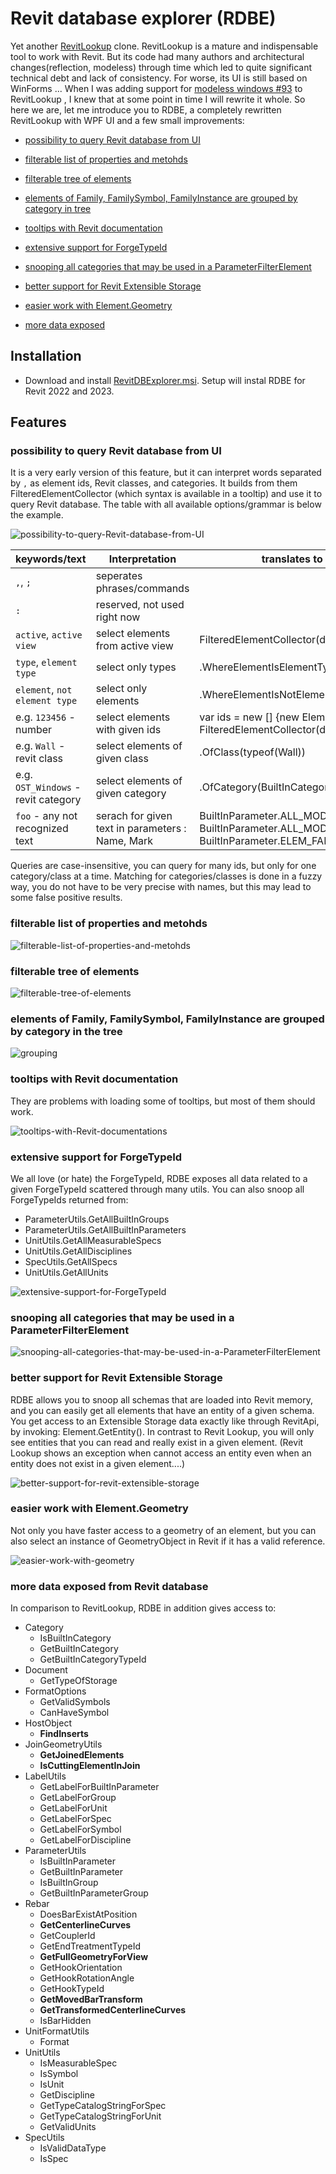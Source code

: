 # Revit database explorer (RDBE)

Yet another [RevitLookup](https://github.com/jeremytammik/RevitLookup) clone. RevitLookup is a mature and indispensable tool to work with Revit. But its code had many authors and architectural changes(reflection, modeless) through time which led to quite significant technical debt and lack of consistency. For worse, its UI is still based on WinForms ... When I was adding support for [modeless windows #93](https://github.com/jeremytammik/RevitLookup/pull/93) to RevitLookup , I knew that at some point in time I will rewrite it whole. So here we are, let me introduce you to RDBE, a completely rewritten RevitLookup with WPF UI and a few small improvements:

- [possibility to query Revit database from UI](#possibility-to-query-Revit-database-from-UI)
- [filterable list of properties and metohds](#filterable-list-of-properties-and-metohds)
- [filterable tree of elements](#filterable-tree-of-elements)
- [elements of Family, FamilySymbol, FamilyInstance are grouped by category in tree](#grouping)
- [tooltips with Revit documentation](#tooltips-with-Revit-documentation)
- [extensive support for ForgeTypeId](#extensive-support-for-ForgeTypeId)
- [snooping all categories that may be used in a ParameterFilterElement](#snooping-all-categories-that-may-be-used-in-a-ParameterFilterElement)

- [better support for Revit Extensible Storage](#better-support-for-revit-extensible-storage)
- [easier work with Element.Geometry](#easier-work-with-geometry)
- [more data exposed](#more-data-exposed)

## Installation

- Download and install [RevitDBExplorer.msi](https://github.com/NeVeSpl/RevitDBExplorer/releases/latest/download/RevitDBExplorer.msi). Setup will instal RDBE for Revit 2022 and 2023.

## Features

### possibility to query Revit database from UI

It is a very early version of this feature, but it can interpret words separated by `,` as element ids, Revit classes, and categories. It builds from them FilteredElementCollector (which syntax is available in a tooltip) and use it to query Revit database. The table with all available options/grammar is below the example.

![possibility-to-query-Revit-database-from-UI](documentation/examples/possibility-to-query-Revit-database-from-UI.gif)
 
keywords/text | Interpretation | translates to in Revit Api
----------|------------| ----
`,`, `;` | seperates phrases/commands
`:` | reserved, not used right now
`active`, `active view` | select elements from active view | FilteredElementCollector(doc, doc.ActiveView.Id)
`type`, `element type`  | select only types | .WhereElementIsElementType()
`element`, `not element type` | select only elements | .WhereElementIsNotElementType()
e.g. `123456` - number | select elements with given ids  | var ids = new [] {new ElementId(123456)} </br>FilteredElementCollector(document, ids)
e.g. `Wall` - revit class | select elements of given class | .OfClass(typeof(Wall))
e.g. `OST_Windows` - revit category | select elements of given category | .OfCategory(BuiltInCategory.OST_Windows)
`foo` - any not recognized text | serach for given text in parameters : Name, Mark |BuiltInParameter.ALL_MODEL_TYPE_NAME, BuiltInParameter.ALL_MODEL_MARK, BuiltInParameter.ELEM_FAMILY_AND_TYPE_PARAM

Queries are case-insensitive, you can query for many ids, but only for one category/class at a time. Matching for categories/classes is done in a fuzzy way, you do not have to be very precise with names, but this may lead to some false positive results.


### filterable list of properties and metohds 

![filterable-list-of-properties-and-metohds](documentation/examples/filterable-list-of-properties-and-metohds.gif)


### filterable tree of elements

![filterable-tree-of-elements](documentation/examples/filterable-tree-of-elements.gif)


### <a name="grouping"></a>elements of Family, FamilySymbol, FamilyInstance are grouped by category in the tree

![grouping](documentation/examples/grouping.png)


### tooltips with Revit documentation

They are problems with loading some of tooltips, but most of them should work.

![tooltips-with-Revit-documentations](documentation/examples/tooltips-with-Revit-documentation.png)


### extensive support for ForgeTypeId

We all love (or hate) the ForgeTypeId, RDBE exposes all data related to a given ForgeTypeId scattered through many utils. You can also snoop all ForgeTypeIds returned from: 
- ParameterUtils.GetAllBuiltInGroups
- ParameterUtils.GetAllBuiltInParameters
- UnitUtils.GetAllMeasurableSpecs
- UnitUtils.GetAllDisciplines
- SpecUtils.GetAllSpecs
-  UnitUtils.GetAllUnits

![extensive-support-for-ForgeTypeId](documentation/examples/extensive-support-for-ForgeTypeId.gif)


### snooping all categories that may be used in a ParameterFilterElement

![snooping-all-categories-that-may-be-used-in-a-ParameterFilterElement](documentation/examples/snooping-all-categories-that-may-be-used-in-a-ParameterFilterElement.png)


### better support for Revit Extensible Storage

RDBE allows you to snoop all schemas that are loaded into Revit memory, and you can easily get all elements that have an entity of a given schema. You get access to an Extensible Storage data exactly like through RevitApi, by invoking: Element.GetEntity(). In contrast to Revit Lookup, you will only see entities that you can read and really exist in a given element. (Revit Lookup shows an exception when cannot access an entity even when an entity does not exist in a given element....)

![better-support-for-revit-extensible-storage](documentation/examples/better-support-for-revit-extensible-storage.gif)


### <a name="easier-work-with-geometry"></a>easier work with Element.Geometry

Not only you have faster access to a geometry of an element, but you can also select an instance of GeometryObject in Revit if it has a valid reference.  

![easier-work-with-geometry](documentation/examples/easier-work-with-geometry.gif)


### <a name="more-data-exposed"></a>more data exposed from Revit database

In comparison to RevitLookup, RDBE in addition gives access to:

- Category
    - IsBuiltInCategory
    - GetBuiltInCategory
    - GetBuiltInCategoryTypeId
- Document
    - GetTypeOfStorage
- FormatOptions
    - GetValidSymbols
    - CanHaveSymbol
- HostObject
    - **FindInserts**
- JoinGeometryUtils
    - **GetJoinedElements**
    - **IsCuttingElementInJoin** 
- LabelUtils
    - GetLabelForBuiltInParameter
    - GetLabelForGroup
    - GetLabelForUnit
    - GetLabelForSpec
    - GetLabelForSymbol
    - GetLabelForDiscipline
- ParameterUtils
    - IsBuiltInParameter
    - GetBuiltInParameter
    - IsBuiltInGroup
    - GetBuiltInParameterGroup
- Rebar
    - DoesBarExistAtPosition 
    - **GetCenterlineCurves** 
    - GetCouplerId 
    - GetEndTreatmentTypeId 
    - **GetFullGeometryForView**
    - GetHookOrientation
    - GetHookRotationAngle
    - GetHookTypeId
    - **GetMovedBarTransform**
    - **GetTransformedCenterlineCurves**
    - IsBarHidden
- UnitFormatUtils
    - Format
- UnitUtils
    - IsMeasurableSpec
    - IsSymbol
    - IsUnit
    - GetDiscipline
    - GetTypeCatalogStringForSpec
    - GetTypeCatalogStringForUnit
    - GetValidUnits
- SpecUtils
    - IsValidDataType
    - IsSpec




